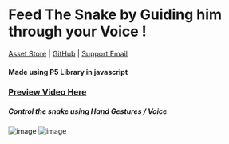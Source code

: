 # Feed The Snake by Guiding him through your Voice !

[Asset Store](https://assetstore.unity.com/packages/2d/gui/icons/magical-potions-and-effects-pack-196598) | [GitHub](https://github.com/abhitechgames) | [Support Email](mailto:atgstudiosinfo@gmail.com)

#### Made using P5 Library in javascript

### [Preview Video Here](https://www.instagram.com/p/B9dRU51H6h7/) 

##### Control the snake using Hand Gestures / Voice

![image](https://user-images.githubusercontent.com/59042408/168737827-6d280bd5-2fd4-4460-b539-8845d0b33f04.png)
![image](https://user-images.githubusercontent.com/59042408/168737909-f81d4985-4b8d-46a2-b34b-4b5455c31aed.png)

